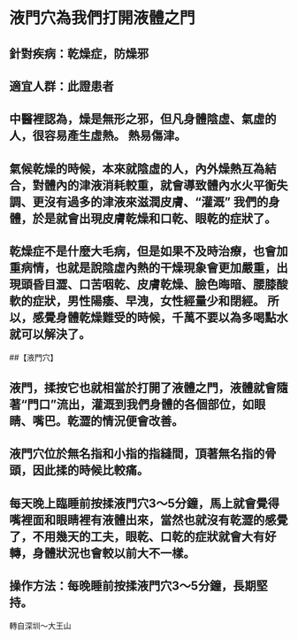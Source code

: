  # 液門穴為我們打開液體之門

 ## 針對疾病：乾燥症，防燥邪

 ## 適宜人群：此證患者

 ## 中醫裡認為，燥是無形之邪，但凡身體陰虛、氣虛的人，很容易產生虛熱。 熱易傷津。

 ## 氣候乾燥的時候，本來就陰虛的人，內外燥熱互為結合，對體內的津液消耗較重，就會導致體內水火平衡失調、更沒有過多的津液來滋潤皮膚、“灌溉” 我們的身體，於是就會出現皮膚乾燥和口乾、眼乾的症狀了。

 ## 乾燥症不是什麼大毛病，但是如果不及時治療，也會加重病情，也就是說陰虛內熱的干燥現象會更加嚴重，出現頭昏目澀、口苦咽乾、皮膚乾燥、臉色晦暗、腰膝酸軟的症狀，男性陽痿、早洩，女性經量少和閉經。 所以，感覺身體乾燥難受的時候，千萬不要以為多喝點水就可以解決了。

 ##【液門穴】
 ## 液門，揉按它也就相當於打開了液體之門，液體就會隨著“門口”流出，灌溉到我們身體的各個部位，如眼睛、嘴巴。乾澀的情況便會改善。

 ## 液門穴位於無名指和小指的指縫間，頂著無名指的骨頭，因此揉的時候比較痛。

 ## 每天晚上臨睡前按揉液門穴3～5分鐘，馬上就會覺得嘴裡面和眼睛裡有液體出來，當然也就沒有乾澀的感覺了，不用幾天的工夫，眼乾、口乾的症狀就會大有好轉，身體狀況也會較以前大不一樣。

 ## 操作方法：每晚睡前按揉液門穴3～5分鐘，長期堅持。

 轉自深圳～大王山
